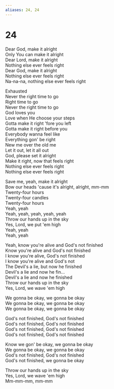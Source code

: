 ```yaml
---
aliases: 24, 24
---
```


# 24

Dear God, make it alright  
Only You can make it alright  
Dear Lord, make it alright  
Nothing else ever feels right  
Dear God, make it alright  
Nothing else ever feels right  
Na-na-na, nothing else ever feels right  

Exhausted  
Never the right time to go  
Right time to go  
Never the right time to go  
God loves you  
Love when He choose your steps  
Gotta make it right 'fore you left  
Gotta make it right before you  
Everybody wanna feel like  
Everything gon' be right  
New me over the old me  
Let it out, let it all out  
God, please set it alright  
Make it right, now that feels right  
Nothing else ever feels right  
Nothing else ever feels right  

Save me, yeah, make it alright  
Bow our heads 'cause it's alright, alright, mm-mm  
Twenty-four hours  
Twenty-four candles  
Twenty-four hours  
Yeah, yeah  
Yeah, yeah, yeah, yeah, yeah  
Throw our hands up in the sky  
Yes, Lord, we put 'em high  
Yeah, yeah  
Yeah, yeah  

Yeah, know you're alive and God's not finished  
Know you're alive and God's not finished  
I know you're alive, God's not finished  
I know you're alive and God's not  
The Devil's a lie, but now he finished  
Devil's a lie and now he fin…  
Devil's a lie and now he finished  
Throw our hands up in the sky  
Yes, Lord, we wave 'em high  

We gonna be okay, we gonna be okay  
We gonna be okay, we gonna be okay  
We gonna be okay, we gonna be okay  

God's not finished, God's not finished  
God's not finished, God's not finished  
God's not finished, God's not finished  
God's not finished, God's not finished  

Know we gon' be okay, we gonna be okay  
We gonna be okay, we gonna be okay  
God's not finished, God's not finished  
God's not finished, we gonna be okay  

Throw our hands up in the sky  
Yes, Lord, we wave 'em high  
Mm-mm-mm, mm-mm
